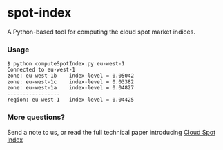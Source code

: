 # spot-index
A Python-based tool for computing the cloud spot market indices.

### Usage
```
$ python computeSpotIndex.py eu-west-1
Connected to eu-west-1
zone: eu-west-1b    index-level = 0.05042
zone: eu-west-1c    index-level = 0.03382
zone: eu-west-1a    index-level = 0.04827
-----------------
region: eu-west-1   index-level = 0.04425
```

### More questions?
Send a note to us, or read the full technical paper introducing [Cloud Spot Index](IMC2017.pdf)
